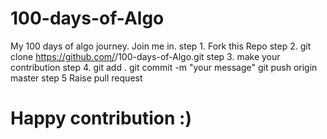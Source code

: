 # 100-days-of-Algo
My 100 days of algo journey. Join me in.
step 1.
 Fork this Repo
step 2.
 git clone https://github.com/<YOUR USERNAME>/100-days-of-Algo.git
step 3. 
 make your contribution
step 4.
  git add .
  git commit -m "your message"
  git push origin master
step 5 
  Raise pull request
# Happy contribution :)
